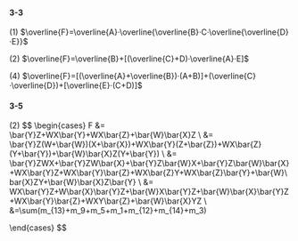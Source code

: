#### 3-3
(1) $\overline{F}=\overline{A}·\overline{\overline{B}·C·\overline{\overline{D}·E}}$

(2) $\overline{F}=\overline{B}+[(\overline{C}+D)·\overline{A}·E]$

(4) $\overline{F}=[(\overline{A}+\overline{B})·(A+B)]+(\overline{C}·\overline{D})+[\overline{E}·(C+D)]$

#### 3-5
(2) 
$$
\begin{cases}
F &= \bar{Y}Z+WX\bar{Y}+WX\bar{Z}+\bar{W}\bar{X}Z \\
  &= \bar{Y}Z(W+\bar{W})(X+\bar{X})+WX\bar{Y}(Z+\bar{Z})+WX\bar{Z}(Y+\bar{Y})+\bar{W}\bar{X}Z(Y+\bar{Y}) \\
  &= \bar{Y}ZWX+\bar{Y}ZW\bar{X}+\bar{Y}Z\bar{W}X+\bar{Y}Z\bar{W}\bar{X}+WX\bar{Y}Z+WX\bar{Y}\bar{Z}+WX\bar{Z}Y+WX\bar{Z}\bar{Y}+\bar{W}\bar{X}ZY+\bar{W}\bar{X}Z\bar{Y} \\
  &= WX\bar{Y}Z+W\bar{X}\bar{Y}Z+\bar{W}X\bar{Y}Z+\bar{W}\bar{X}\bar{Y}Z+WX\bar{Y}\bar{Z}+WXY\bar{Z}+\bar{W}\bar{X}YZ \\
  &=\sum(m_{13}+m_9+m_5+m_1+m_{12}+m_{14}+m_3)

\end{cases}
$$
